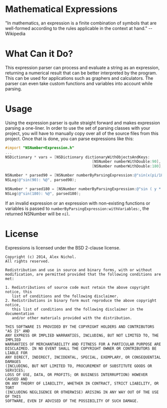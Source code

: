 Mathematical Expressions
========================

"In mathematics, an expression is a finite combination of symbols that are well-formed according to the rules applicable in the context at hand." --Wikipedia

What Can it Do?
===============

This expression parser can process and evaluate a string as an expression, returning a numerical result that can be better interpreted by the program.  This can be used for applications such as graphers and calculators.  The parser can even take custom functions and variables into account while parsing.

Usage
=====

Using the expression parser is quite straight forward and makes expression parsing a one-liner.  In order to use the set of parsing classes with your project, you will have to manually copy over all of the source files from this project.  Once that is done, you can parse expressions like this:

```Objective-C
#import "NSNumber+Expression.h"
...
NSDictionary * vars = [NSDictionary dictionaryWithObjectsAndKeys:
                                       [NSNumber numberWithDouble:90], @"x",
                                       [NSNumber numberWithDouble:180], @"y", nil];

NSNumber * parsed90 = [NSNumber numberByParsingExpression:@"sin(x(pi/180))" withVariables:vars];
NSLog(@"sin(90): %@", parsed90);

NSNumber * parsed180 = [NSNumber numberByParsingExpression:@"sin ( y * ( pi / 180 ) )" withVariables:vars];
NSLog(@"sin(180): %@", parsed180);
```

If an invalid expression or an expression with non-existing functions or variables is passed to ```numberByParsingExpression:withVariables:```, the returned NSNumber will be ```nil```.

# License

Expressions is licensed under the BSD 2-clause license.

```
Copyright (c) 2014, Alex Nichol.
All rights reserved.

Redistribution and use in source and binary forms, with or without
modification, are permitted provided that the following conditions are met:

1. Redistributions of source code must retain the above copyright notice, this
   list of conditions and the following disclaimer. 
2. Redistributions in binary form must reproduce the above copyright notice,
   this list of conditions and the following disclaimer in the documentation
   and/or other materials provided with the distribution.

THIS SOFTWARE IS PROVIDED BY THE COPYRIGHT HOLDERS AND CONTRIBUTORS "AS IS" AND
ANY EXPRESS OR IMPLIED WARRANTIES, INCLUDING, BUT NOT LIMITED TO, THE IMPLIED
WARRANTIES OF MERCHANTABILITY AND FITNESS FOR A PARTICULAR PURPOSE ARE
DISCLAIMED. IN NO EVENT SHALL THE COPYRIGHT OWNER OR CONTRIBUTORS BE LIABLE FOR
ANY DIRECT, INDIRECT, INCIDENTAL, SPECIAL, EXEMPLARY, OR CONSEQUENTIAL DAMAGES
(INCLUDING, BUT NOT LIMITED TO, PROCUREMENT OF SUBSTITUTE GOODS OR SERVICES;
LOSS OF USE, DATA, OR PROFITS; OR BUSINESS INTERRUPTION) HOWEVER CAUSED AND
ON ANY THEORY OF LIABILITY, WHETHER IN CONTRACT, STRICT LIABILITY, OR TORT
(INCLUDING NEGLIGENCE OR OTHERWISE) ARISING IN ANY WAY OUT OF THE USE OF THIS
SOFTWARE, EVEN IF ADVISED OF THE POSSIBILITY OF SUCH DAMAGE.
```